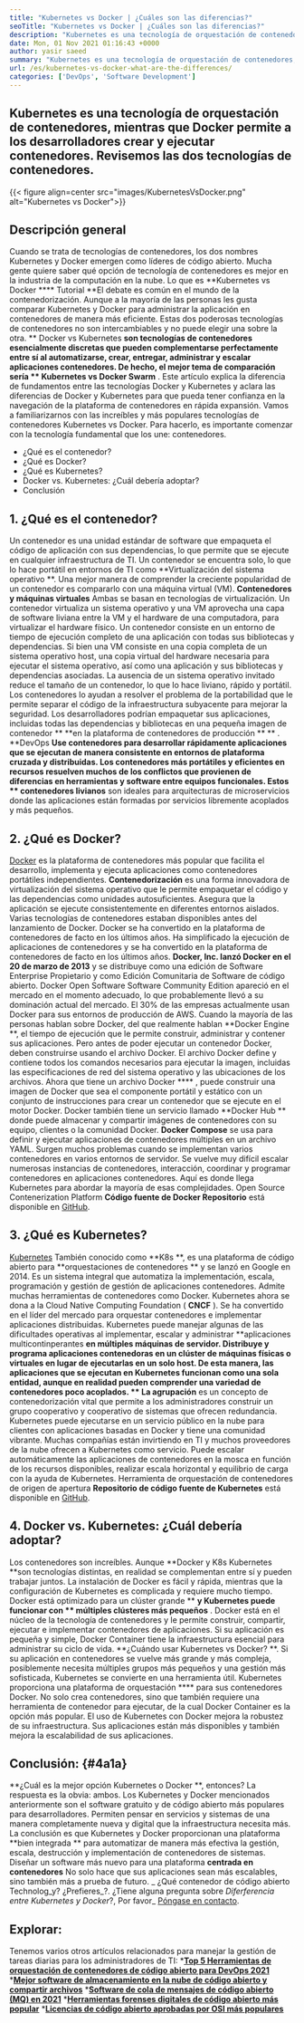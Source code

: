 ```yaml
---
title: "Kubernetes vs Docker | ¿Cuáles son las diferencias?" 
seoTitle: "Kubernetes vs Docker | ¿Cuáles son las diferencias?" 
description: "Kubernetes es una tecnología de orquestación de contenedores, mientras que Docker es una tecnología para crear y ejecutar contenedores. Revisemos Kubernetes vs Docker." 
date: Mon, 01 Nov 2021 01:16:43 +0000
author: yasir saeed
summary: "Kubernetes es una tecnología de orquestación de contenedores, mientras que Docker permite a los desarrolladores crear y ejecutar contenedores. Revisemos las dos tecnologías de contenedores." 
url: /es/kubernetes-vs-docker-what-are-the-differences/
categories: ['DevOps', 'Software Development']
---
```


## Kubernetes es una tecnología de orquestación de contenedores, mientras que Docker permite a los desarrolladores crear y ejecutar contenedores. Revisemos las dos tecnologías de contenedores.

{{< figure align=center src="images/KubernetesVsDocker.png" alt="Kubernetes vs Docker">}}


## **Descripción general**
Cuando se trata de tecnologías de contenedores, los dos nombres Kubernetes y Docker emergen como líderes de código abierto. Mucha gente quiere saber qué opción de tecnología de contenedores es mejor en la industria de la computación en la nube. Lo que es **Kubernetes vs Docker  ****  Tutorial  **El debate es común en el mundo de la contenedorización. Aunque a la mayoría de las personas les gusta comparar Kubernetes y Docker para administrar la aplicación en contenedores de manera más eficiente. Estas dos poderosas tecnologías de contenedores no son intercambiables y no puede elegir una sobre la otra. **  Docker vs Kubernetes  **son tecnologías de contenedores esencialmente discretas que pueden complementarse perfectamente entre sí al automatizarse, crear, entregar, administrar y escalar aplicaciones contenedores. De hecho, el mejor tema de comparación sería **  Kubernetes vs Docker Swarm** .
Este artículo explica la diferencia de fundamentos entre las tecnologías Docker y Kubernetes y aclara las diferencias de Docker y Kubernetes para que pueda tener confianza en la navegación de la plataforma de contenedores en rápida expansión. Vamos a familiarizarnos con las increíbles y más populares tecnologías de contenedores Kubernetes vs Docker. Para hacerlo, es importante comenzar con la tecnología fundamental que los une: contenedores.
  * ¿Qué es el contenedor?
  * ¿Qué es Docker?
  * ¿Qué es Kubernetes?
  * Docker vs. Kubernetes: ¿Cuál debería adoptar?
  * Conclusión

## 1. **¿Qué es el contenedor?** 
Un contenedor es una unidad estándar de software que empaqueta el código de aplicación con sus dependencias, lo que permite que se ejecute en cualquier infraestructura de TI. Un contenedor se encuentra solo, lo que lo hace portátil en entornos de TI como **Virtualización del sistema operativo **. Una mejor manera de comprender la creciente popularidad de un contenedor es compararlo con una máquina virtual (VM).  **Contenedores y máquinas virtuales**   Ambas se basan en tecnologías de virtualización. Un contenedor virtualiza un sistema operativo y una VM aprovecha una capa de software liviana entre la VM y el hardware de una computadora, para virtualizar el hardware físico.
Un contenedor consiste en un entorno de tiempo de ejecución completo de una aplicación con todas sus bibliotecas y dependencias. Si bien una VM consiste en una copia completa de un sistema operativo host, una copia virtual del hardware necesaria para ejecutar el sistema operativo, así como una aplicación y sus bibliotecas y dependencias asociadas. La ausencia de un sistema operativo invitado reduce el tamaño de un contenedor, lo que lo hace liviano, rápido y portátil. Los contenedores lo ayudan a resolver el problema de la portabilidad que le permite separar el código de la infraestructura subyacente para mejorar la seguridad. Los desarrolladores podrían empaquetar sus aplicaciones, incluidas todas las dependencias y bibliotecas en una pequeña imagen de contenedor ** **en la plataforma de contenedores de producción ** ** .
**DevOps  **Use contenedores para desarrollar rápidamente aplicaciones que se ejecutan de manera consistente en entornos de plataforma cruzada y distribuidas. Los contenedores más portátiles y eficientes en recursos resuelven muchos de los conflictos que provienen de diferencias en herramientas y software entre equipos funcionales. Estos **  contenedores livianos**  son ideales para arquitecturas de microservicios donde las aplicaciones están formadas por servicios libremente acoplados y más pequeños.

## 2. **¿Qué es Docker?** 
[Docker][1] es la plataforma de contenedores más popular que facilita el desarrollo, implementa y ejecuta aplicaciones como contenedores portátiles independientes. **Contenedorización**  es una forma innovadora de virtualización del sistema operativo que le permite empaquetar el código y las dependencias como unidades autosuficientes. Asegura que la aplicación se ejecute consistentemente en diferentes entornos aislados. Varias tecnologías de contenedores estaban disponibles antes del lanzamiento de Docker. Docker se ha convertido en la plataforma de contenedores de facto en los últimos años. Ha simplificado la ejecución de aplicaciones de contenedores y se ha convertido en la plataforma de contenedores de facto en los últimos años.
**Docker, Inc. lanzó Docker en el 20 de marzo de 2013**  y se distribuye como una edición de Software Enterprise Propietario y como Edición Comunitaria de Software de código abierto. Docker Open Software Software Community Edition apareció en el mercado en el momento adecuado, lo que probablemente llevó a su dominación actual del mercado. El 30% de las empresas actualmente usan Docker para sus entornos de producción de AWS.
Cuando la mayoría de las personas hablan sobre Docker, del que realmente hablan **Docker Engine **, el tiempo de ejecución que le permite construir, administrar y contener sus aplicaciones. Pero antes de poder ejecutar un contenedor Docker, deben construirse usando el archivo Docker. El archivo Docker define y contiene todos los comandos necesarios para ejecutar la imagen, incluidas las especificaciones de red del sistema operativo y las ubicaciones de los archivos. Ahora que tiene un archivo Docker  **** , puede construir una imagen de Docker que sea el componente portátil y estático con un conjunto de instrucciones para crear un contenedor que se ejecute en el motor Docker. Docker también tiene un servicio llamado  **Docker Hub **  donde puede almacenar y compartir imágenes de contenedores con su equipo, clientes o la comunidad Docker.  **Docker Compose**   se usa para definir y ejecutar aplicaciones de contenedores múltiples en un archivo YAML.
Surgen muchos problemas cuando se implementan varios contenedores en varios entornos de servidor. Se vuelve muy difícil escalar numerosas instancias de contenedores, interacción, coordinar y programar contenedores en aplicaciones contenedores. Aquí es donde llega Kubernetes para abordar la mayoría de esas complejidades. Open Source Contenerization Platform **Código fuente de Docker Repositorio**  está disponible en [GitHub][2].

## 3. **¿Qué es Kubernetes?** 
[Kubernetes][3] También conocido como **K8s **, es una plataforma de código abierto para  **orquestaciones de contenedores **  y se lanzó en Google en 2014. Es un sistema integral que automatiza la implementación, escala, programación y gestión de gestión de aplicaciones contenedores. Admite muchas herramientas de contenedores como Docker. Kubernetes ahora se dona a la Cloud Native Computing Foundation ( **CNCF**  ). Se ha convertido en el líder del mercado para orquestar contenedores e implementar aplicaciones distribuidas.
Kubernetes puede manejar algunas de las dificultades operativas al implementar, escalar y administrar **aplicaciones multicontinperantes  **en múltiples máquinas de servidor. Distribuye y programa aplicaciones contenedoras en un clúster de máquinas físicas o virtuales en lugar de ejecutarlas en un solo host. De esta manera, las aplicaciones que se ejecutan en Kubernetes funcionan como una sola entidad, aunque en realidad pueden comprender una variedad de contenedores poco acoplados. **  La agrupación**  es un concepto de contenedorización vital que permite a los administradores construir un grupo cooperativo y cooperativo de sistemas que ofrecen redundancia.
Kubernetes puede ejecutarse en un servicio público en la nube para clientes con aplicaciones basadas en Docker y tiene una comunidad vibrante. Muchas compañías están invirtiendo en TI y muchos proveedores de la nube ofrecen a Kubernetes como servicio. Puede escalar automáticamente las aplicaciones de contenedores en la mosca en función de los recursos disponibles, realizar escala horizontal y equilibrio de carga con la ayuda de Kubernetes. Herramienta de orquestación de contenedores de origen de apertura **Repositorio de código fuente de Kubernetes**  está disponible en [GitHub][4].

## 4. Docker vs. Kubernetes: ¿Cuál debería adoptar?
Los contenedores son increíbles. Aunque **Docker y K8s Kubernetes  **son tecnologías distintas, en realidad se complementan entre sí y pueden trabajar juntos. La instalación de Docker es fácil y rápida, mientras que la configuración de Kubernetes es complicada y requiere mucho tiempo. Docker está optimizado para un clúster grande **   **y Kubernetes puede funcionar con **  múltiples clústeres más pequeños** . Docker está en el núcleo de la tecnología de contenedores y le permite construir, compartir, ejecutar e implementar contenedores de aplicaciones. Si su aplicación es pequeña y simple, Docker Container tiene la infraestructura esencial para administrar su ciclo de vida.
**¿Cuándo usar Kubernetes vs Docker? **. Si su aplicación en contenedores se vuelve más grande y más compleja, posiblemente necesita múltiples grupos más pequeños y una gestión más sofisticada, Kubernetes se convierte en una herramienta útil. Kubernetes proporciona una plataforma de orquestación ****  para sus contenedores Docker. No solo crea contenedores, sino que también requiere una herramienta de contenedor para ejecutar, de la cual Docker Container es la opción más popular. El uso de Kubernetes con Docker mejora la robustez de su infraestructura. Sus aplicaciones están más disponibles y también mejora la escalabilidad de sus aplicaciones.

## **Conclusión:** {#4a1a}
**¿Cuál es la mejor opción Kubernetes o Docker **, entonces? La respuesta es la obvia: ambos. Los Kubernetes y Docker mencionados anteriormente son el software gratuito y de código abierto más populares para desarrolladores. Permiten pensar en servicios y sistemas de una manera completamente nueva y digital que la infraestructura necesita más. La conclusión es que Kubernetes y Docker proporcionan una plataforma  **bien integrada **  para automatizar de manera más efectiva la gestión, escala, destrucción y implementación de contenedores de sistemas. Diseñar un software más nuevo para una plataforma  **centrada en contenedores**   No solo hace que sus aplicaciones sean más escalables, sino también más a prueba de futuro.
_ ¿Qué contenedor de código abierto Technolog_y? ¿Prefieres_?. ¿Tiene alguna pregunta sobre _Diferferencia entre Kubernetes y Docker_?, Por favor_ [Póngase en contacto][5].

## Explorar:
Tenemos varios otros artículos relacionados para manejar la gestión de tareas diarias para los administradores de TI:
  ***[Top 5 Herramientas de orquestación de contenedores de código abierto para DevOps 2021][6]** 
  ***[Mejor software de almacenamiento en la nube de código abierto y compartir archivos][7]** 
  ***[Software de cola de mensajes de código abierto (MQ) en 2021][8]** 
  ***[Herramientas forenses digitales de código abierto más popular][9]** 
  ***[Licencias de código abierto aprobadas por OSI más populares][10]** 

  
[1]: https://www.docker.com/
[2]: https://github.com/docker
[3]: https://kubernetes.io/
[4]: https://github.com/kubernetes/kubernetes
[5]: mailto:yasir.saeed@aspose.com
[6]: https://blog.containerize.com/devops/top-5-open-source-container-orchestration-tools-for-devops-in-2021/
[7]: https://products.containerize.com/backup-and-sync/
[8]: https://blog.containerize.com/message-queue-software/top-5-open-source-message-queue-software-in-2021/
[9]: https://blog.containerize.com/digital-forensic-tools/top-5-open-source-digital-forensic-tools-in-2021/
[10]: https://blog.containerize.com/licenses-standards/top-5-most-popular-osi-approved-open-source-licenses-of-2021/
